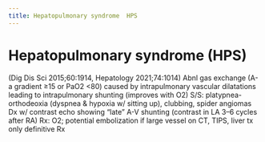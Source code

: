 ```yaml
---
title: Hepatopulmonary syndrome  HPS 
---
```

# Hepatopulmonary syndrome (HPS)


(Dig Dis Sci 2015;60:1914, Hepatology 2021;74:1014)
Abnl gas exchange (A-a gradient ≥15 or PaO2 <80) caused by intrapulmonary vascular dilatations leading to intrapulmonary shunting (improves with O2)
S/S: platypnea-orthodeoxia (dyspnea & hypoxia w/ sitting up), clubbing, spider angiomas
Dx w/ contrast echo showing “late” A-V shunting (contrast in LA 3–6 cycles after RA)
Rx: O2; potential embolization if large vessel on CT, TIPS, liver tx only definitive Rx
